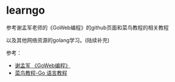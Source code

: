 # learngo

参考谢孟军老师的《GoWeb编程》的github页面和菜鸟教程的相关教程

以及其他网络资源的golang学习。(陆续补充)

参考：

- [谢孟军 《GoWeb编程》](https://github.com/astaxie/build-web-application-with-golang)
- [菜鸟教程-Go 语言教程](https://www.runoob.com/go/go-tutorial.html)


